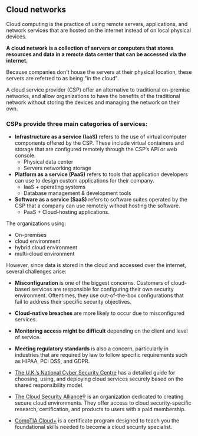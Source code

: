 ## Cloud networks

Cloud computing is the practice of using remote servers, applications, and network services that are hosted on the internet instead of on local physical devices.

**A cloud network is a collection of servers or computers that stores resources and data in a remote data center that can be accessed via the internet.** 

Because companies don't house the servers at their physical location, these servers are referred to as being "in the cloud".

A cloud service provider (CSP) offer an alternative to traditional on-premise networks, and allow organizations to have the benefits of the traditional network without storing the devices and managing the network on their own.

### CSPs provide three main categories of services:
- **Infrastructure as a service** **(IaaS)** refers to the use of virtual computer components offered by the CSP. These include virtual containers and storage that are configured remotely through the CSP’s API or web console.
	- Physical data center
	- Servers networking storage
- **Platform as a service (PaaS)** refers to tools that application developers can use to design custom applications for their company.
	- IaaS + operating systems
	- Database management & development tools
- **Software as a service (SaaS)** refers to software suites operated by the CSP that a company can use remotely without hosting the software.
	- PaaS + Cloud-hosting applications.

The organizations using:
- On-premises
- cloud environment
- hybrid cloud environment
- multi-cloud environment


However, since data is stored in the cloud and accessed over the internet, several challenges arise:

- **Misconfiguration** is one of the biggest concerns. Customers of cloud-based services are responsible for configuring their own security environment. Oftentimes, they use out-of-the-box configurations that fail to address their specific security objectives.
- **Cloud-native breaches** are more likely to occur due to misconfigured services.
- **Monitoring access might be difficult** depending on the client and level of service.
- **Meeting regulatory standards** is also a concern, particularly in industries that are required by law to follow specific requirements such as HIPAA, PCI DSS, and GDPR.


- [The U.K.’s National Cyber Security Centre](https://www.ncsc.gov.uk/collection/cloud/understanding-cloud-services/cloud-security-shared-responsibility-model) has a detailed guide for choosing, using, and deploying cloud services securely based on the shared responsibility model.
    
- [The Cloud Security Alliance®](https://cloudsecurityalliance.org/) is an organization dedicated to creating secure cloud environments. They offer access to cloud security-specific research, certification, and products to users with a paid membership.
    
- [CompTIA Cloud+](https://www.comptia.org/blog/your-next-move-cloud-security-specialist) is a certificate program designed to teach you the foundational skills needed to become a cloud security specialist.